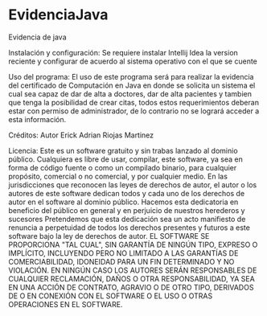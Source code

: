 # EvidenciaJava
Evidencia de java

Instalación y configuración:
Se requiere instalar Intellij Idea la version reciente y configurar de
acuerdo al sistema operativo con el que se cuente

Uso del programa:
El uso de este programa será para realizar la evidencia del certificado
de Computación en Java en donde se solicita un sistema el cual sea capaz
de dar de alta a doctores, dar de alta pacientes y tambien que tenga la 
posibilidad de crear citas, todos estos requerimientos deberan estar con
permiso de administrador, de lo contrario no se logrará acceder a esta
información.

Créditos:
Autor Erick Adrian Riojas Martinez 

Licencia:
Este es un software gratuito y sin trabas lanzado al dominio público.
Cualquiera es libre de usar, compilar, este software, ya sea en forma de código fuente o como un compilado
binario, para cualquier propósito, comercial o no comercial, y por cualquier
medio.
En las jurisdicciones que reconocen las leyes de derechos de autor, el autor o los autores
de este software dedican todos y cada uno de los derechos de autor en el
software al dominio público. Hacemos esta dedicatoria en beneficio
del público en general y en perjuicio de nuestros herederos y
sucesores Pretendemos que esta dedicación sea un acto manifiesto de
renuncia a perpetuidad de todos los derechos presentes y futuros a este
software bajo la ley de derechos de autor.
EL SOFTWARE SE PROPORCIONA "TAL CUAL", SIN GARANTÍA DE NINGÚN TIPO,
EXPRESO O IMPLÍCITO, INCLUYENDO PERO NO LIMITADO A LAS GARANTÍAS DE
COMERCIABILIDAD, IDONEIDAD PARA UN FIN DETERMINADO Y NO VIOLACIÓN.
EN NINGÚN CASO LOS AUTORES SERÁN RESPONSABLES DE CUALQUIER RECLAMACIÓN, DAÑOS O
OTRA RESPONSABILIDAD, YA SEA EN UNA ACCIÓN DE CONTRATO, AGRAVIO O DE OTRO TIPO,
DERIVADOS DE O EN CONEXIÓN CON EL SOFTWARE O EL USO O
OTRAS OPERACIONES EN EL SOFTWARE.
